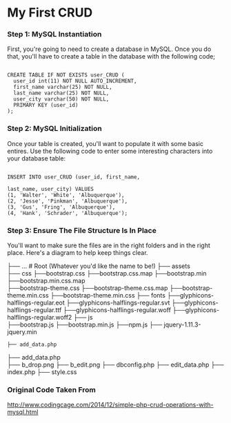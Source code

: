 # My First CRUD

### Step 1: MySQL Instantiation
First, you're going to need to create a database in MySQL. Once you do that, you'll have to create a table in the database with the following code; 

```mySQL

CREATE TABLE IF NOT EXISTS user_CRUD (
  user_id int(11) NOT NULL AUTO_INCREMENT,
  first_name varchar(25) NOT NULL,
  last_name varchar(25) NOT NULL,
  user_city varchar(50) NOT NULL,
  PRIMARY KEY (user_id)
);
```

### Step 2: MySQL Initialization
Once your table is created, you'll want to populate it with some basic entires. Use the following code to enter some interesting characters into your database table:

```mySQL

INSERT INTO user_CRUD (user_id, first_name, 

last_name, user_city) VALUES
(1, 'Walter', 'White', 'Albuquerque'),
(2, 'Jesse', 'Pinkman', 'Albuquerque'),
(3, 'Gus', 'Fring', 'Albuquerque'),
(4, 'Hank', 'Schrader', 'Albuquerque');
```

### Step 3: Ensure The File Structure Is In Place

You'll want to make sure the files are in the right folders and in the right place. Here's a diagram to help keep things clear.

├── ...                         # Root (Whatever you'd like the name to be!)
    ├── assets                    
        ├── css
            ├──bootstrap.css
            ├──bootstrap.css.map 
            ├──bootstrap.min  
            ├──bootstrap.min.css.map  
            ├──bootstrap-theme.css
            ├──bootstrap-theme.css.map
            ├──bootstrap-theme.min.css
            ├──bootstrap-theme.min.css
        ├── fonts
            ├──glyphicons-halflings-regular.eot
            ├──glyphicons-halflings-regular.svt
            ├──glyphicons-halflings-regular.ttf
            ├──glyphicons-halflings-regular.woff
            ├──glyphicons-halflings-regular.woff2
        ├── js  
            ├──bootstrap.js
            ├──bootstrap.min.js
            ├──npm.js
        ├── jquery-1.11.3-jquery.min 
        
    ├── add_data.php
├── add_data.php    
├── b_drop.png
├── b_edit.png
├── dbconfig.php
├── edit_data.php
├── index.php
├── style.css

### Original Code Taken From

http://www.codingcage.com/2014/12/simple-php-crud-operations-with-mysql.html

